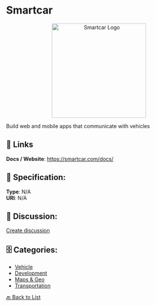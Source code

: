 # Smartcar
<p align="center">
    <img width="256" src="https://raw.githubusercontent.com/apis-list/apis-list/main/apis/smartcar/logo_256x256.png" alt="Smartcar Logo"/>
</p>

Build web and mobile apps that communicate with vehicles

##  🔗 Links
**Docs / Website**: https://smartcar.com/docs/

## 🧬 Specification:
**Type**: N/A  
**URI**: N/A

## 💬 Discussion:
[Create discussion](https://github.com/apis-list/apis-list/discussions/new)

## 🗄️ Categories:
- [Vehicle](https://github.com/apis-list/apis-list#vehicle)
- [Development](https://github.com/apis-list/apis-list#development)
- [Maps & Geo](https://github.com/apis-list/apis-list#maps--geo)
- [Transportation](https://github.com/apis-list/apis-list#transportation)




[🔙 Back to List](https://github.com/apis-list/apis-list)
